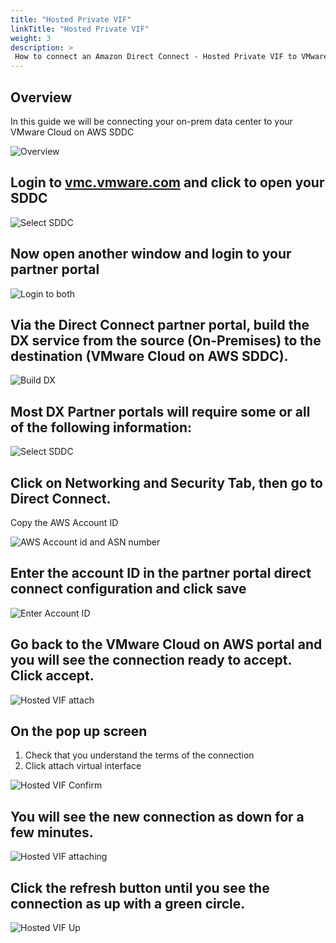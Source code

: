 ```yaml
---
title: "Hosted Private VIF"
linkTitle: "Hosted Private VIF"
weight: 3
description: >
 How to connect an Amazon Direct Connect - Hosted Private VIF to VMware Cloud on AWS 
---
```


## Overview

In this guide we will be connecting your on-prem data center to your VMware Cloud on AWS SDDC

![Overview](https://vmc-onboarding-images.s3-us-west-2.amazonaws.com/2.Connect-SDDC/direct-connect/hosted-private-vif/overview.png)

## Login to [vmc.vmware.com](https://vmc.vmware.com) and click to open your SDDC

![Select SDDC](https://vmc-onboarding-images.s3-us-west-2.amazonaws.com/2.Connect-SDDC/direct-connect/hosted-private-vif/selectsddc.png)

## Now open another window and login to your partner portal

![Login to both](https://vmc-onboarding-images.s3-us-west-2.amazonaws.com/2.Connect-SDDC/direct-connect/hosted-private-vif/logintoboth.png)

## Via the Direct Connect partner portal, build the DX service from the source (On-Premises) to the destination (VMware Cloud on AWS SDDC).  

![Build DX](https://vmc-onboarding-images.s3-us-west-2.amazonaws.com/2.Connect-SDDC/direct-connect/hosted-private-vif/builddx.png)

## Most DX Partner portals will require some or all of the following information:

![Select SDDC](https://vmc-onboarding-images.s3-us-west-2.amazonaws.com/2.Connect-SDDC/direct-connect/hosted-private-vif/configurepartnerdx.png)

## Click on Networking and Security Tab, then go to Direct Connect. 

Copy the AWS Account ID 

![AWS Account id and ASN number](https://vmc-onboarding-images.s3-us-west-2.amazonaws.com/2.Connect-SDDC/direct-connect/hosted-private-vif/awsaccountid.png)

## Enter the account ID in the partner portal direct connect configuration and click save

![Enter Account ID](https://vmc-onboarding-images.s3-us-west-2.amazonaws.com/2.Connect-SDDC/direct-connect/hosted-private-vif/pasteaccountid.jpg)

## Go back to the VMware Cloud on AWS portal and you will see the connection ready to accept. Click accept. 

![Hosted VIF attach](https://vmc-onboarding-images.s3-us-west-2.amazonaws.com/2.Connect-SDDC/direct-connect/hosted-private-vif/hostedvifattach.png)

## On the pop up screen 
1. Check that you understand the terms of the connection
2. Click attach virtual interface

![Hosted VIF Confirm](https://vmc-onboarding-images.s3-us-west-2.amazonaws.com/2.Connect-SDDC/direct-connect/hosted-private-vif/hostedvifconfirm.png)

## You will see the new connection as down for a few minutes. 

![Hosted VIF attaching](https://vmc-onboarding-images.s3-us-west-2.amazonaws.com/2.Connect-SDDC/direct-connect/hosted-private-vif/hostedvifattaching.png)

## Click the refresh button until you see the connection as up with a green circle. 

![Hosted VIF Up](https://vmc-onboarding-images.s3-us-west-2.amazonaws.com/2.Connect-SDDC/direct-connect/hosted-private-vif/hostedvifup.png)